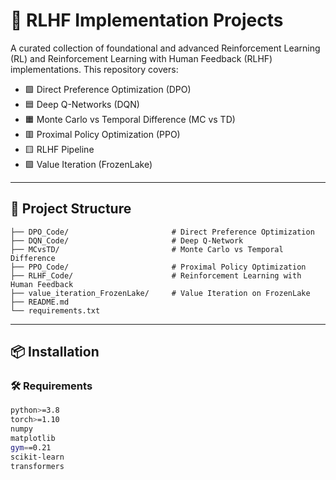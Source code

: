 # 🧠 RLHF Implementation Projects

A curated collection of foundational and advanced Reinforcement Learning (RL) and Reinforcement Learning with Human Feedback (RLHF) implementations. This repository covers:

- 🟩 Direct Preference Optimization (DPO)
- 🟦 Deep Q-Networks (DQN)
- 🟧 Monte Carlo vs Temporal Difference (MC vs TD)
- 🟥 Proximal Policy Optimization (PPO)
- 🟨 RLHF Pipeline
- 🟪 Value Iteration (FrozenLake)

---

## 📁 Project Structure

```
├── DPO_Code/                       # Direct Preference Optimization
├── DQN_Code/                       # Deep Q-Network
├── MCvsTD/                         # Monte Carlo vs Temporal Difference
├── PPO_Code/                       # Proximal Policy Optimization
├── RLHF_Code/                      # Reinforcement Learning with Human Feedback
├── value_iteration_FrozenLake/     # Value Iteration on FrozenLake
├── README.md
└── requirements.txt
```

--- 

## 📦 Installation

### 🛠 Requirements

```bash
python>=3.8
torch>=1.10
numpy
matplotlib
gym==0.21
scikit-learn
transformers

